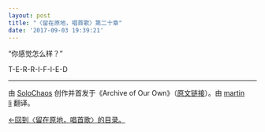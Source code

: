 ```yaml
---
layout: post
title: "〈留在原地，唱首歌〉第二十章"
date: '2017-09-03 19:39:21'
---
```



“你感觉怎么样？”

T-E-R-R-I-F-I-E-D

- - - - - -

由 [SoloChaos](http://archiveofourown.org/users/SoloChaos/pseuds/SoloChaos) 创作并首发于《Archive of Our Own》（[原文链接](http://archiveofourown.org/works/1822504?view_adult=true)）。由 [martin li](https://twitter.com/mavorites) 翻译。

[←回到〈留在原地，唱首歌〉的目录。](http://www.talklate.org/dun4real/stay-in-place-sing-a-chorus-zhs)


